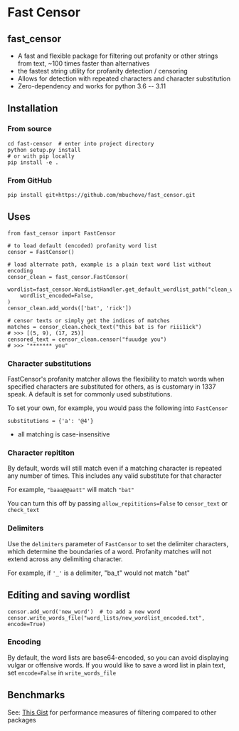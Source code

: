 # Fast Censor

## fast_censor

* A fast and flexible package for filtering out profanity or other strings from text, ~100 times faster than alternatives
* the fastest string utility for profanity detection / censoring
* Allows for detection with repeated characters and character substitution
* Zero-dependency and works for python 3.6 -- 3.11

## Installation

### From source
```
cd fast-censor  # enter into project directory
python setup.py install 
# or with pip locally
pip install -e . 
```

### From GitHub
`pip install git+https://github.com/mbuchove/fast_censor.git`


## Uses
```
from fast_censor import FastCensor

# to load default (encoded) profanity word list
censor = FastCensor()

# load alternate path, example is a plain text word list without encoding
censor_clean = fast_censor.FastCensor(
    wordlist=fast_censor.WordListHandler.get_default_wordlist_path("clean_wordlist_decoded.txt"), 
    wordlist_encoded=False,
)
censor_clean.add_words(['bat', 'rick'])

# censor texts or simply get the indices of matches
matches = censor_clean.check_text("this bat is for riii1ick")
# >>> [(5, 9), (17, 25)]
censored_text = censor_clean.censor("fuuudge you")
# >>> "******* you"
```

###  Character substitutions
FastCensor's profanity matcher allows the flexibility to match words when specified characters are substituted for others, 
as is customary in 1337 speak. A default is set for commonly used substitutions.

To set your own, for example, you would pass the following into `FastCensor`

`substitutions = {'a': '@4'}`

* all matching is case-insensitive

### Character repititon
By default, words will still match even if a matching character is repeated any number of times.
This includes any valid substitute for that character

For example, `"baaa@@aatt"` will match `"bat"` 

You can turn this off by passing `allow_repititions=False` to `censor_text` or `check_text`

### Delimiters
Use the `delimiters` parameter of `FastCensor` to set the delimiter characters, which determine the boundaries of a word. 
Profanity matches will not extend across any delimiting character.

For example, if `'_'` is a delimiter, "ba_t" would not match "bat"


## Editing and saving wordlist
`censor.add_word('new_word')  # to add a new word`
`censor.write_words_file("word_lists/new_wordlist_encoded.txt", encode=True)`

### Encoding
By default, the word lists are base64-encoded, so you can avoid displaying vulgar or offensive words. 
If you would like to save a word list in plain text, set `encode=False` in `write_words_file`


## Benchmarks

See: [This Gist](https://gist.github.com/mbuchove/02752cd868b6cc207b0b1261b015be3a) for performance measures of filtering compared to other packages
